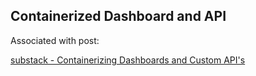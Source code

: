 ## Containerized Dashboard and API

Associated with post:

[substack - Containerizing Dashboards and Custom API's](https://schoolofdata.substack.com/p/containerizing-dashboards-and-custom)
